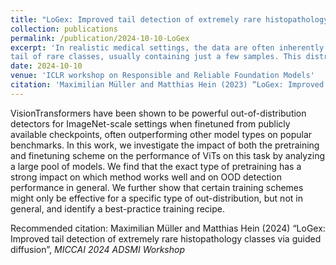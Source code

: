 ```yaml
---
title: "LoGex: Improved tail detection of extremely rare histopathology classes via guided diffusion"
collection: publications
permalink: /publication/2024-10-10-LoGex
excerpt: 'In realistic medical settings, the data are often inherently long-tailed, with most samples concentrated in a few classes and a long
tail of rare classes, usually containing just a few samples. This distribution presents a significant challenge because rare conditions are critical to detect and difficult to classify due to limited data. In this paper, rather than attempting to classify rare classes, we aim to detect these as out-of-distribution data reliably. We leverage low-rank adaption (LoRA) and diffusion guidance to generate targeted synthetic data for the detection problem. We significantly improve the OOD detection performance on a challenging histopathological task with only ten samples per tail class without losing classification accuracy on the head classes.'
date: 2024-10-10
venue: 'ICLR workshop on Responsible and Reliable Foundation Models'
citation: 'Maximilian Müller and Matthias Hein (2023) “LoGex: Improved tail detection of extremely rare histopathology classes via guided diffusion”,   <i> MICCAI 2024 ADSMI Workshop</i>'
---
```

VisionTransformers have been shown to be powerful out-of-distribution detectors for ImageNet-scale settings when finetuned from publicly available checkpoints, often outperforming other model types on popular benchmarks. In this work, we investigate the impact of both the pretraining and finetuning scheme on the performance of ViTs on this task by analyzing a large pool of models. We find that the exact type of pretraining has a strong impact on which method works well and on OOD detection performance in general. We further show that certain training schemes might only be effective for a specific type of out-distribution, but not in general, and identify a best-practice training recipe.

Recommended citation: Maximilian Müller and Matthias Hein (2024) “LoGex: Improved tail detection of extremely rare histopathology classes via guided diffusion”,   <i> MICCAI 2024 ADSMI Workshop</i>
